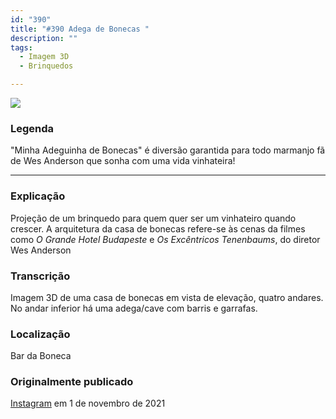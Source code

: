 ```yaml
---
id: "390"
title: "#390 Adega de Bonecas "
description: ""
tags:
  - Imagem 3D
  - Brinquedos

---
```


![](https://bebiodicionario-com.s3.amazonaws.com/media/posts/202111/250796646_258619049553387_5517826457884628104_n_17978126122441365.jpg)

### Legenda

"Minha Adeguinha de Bonecas" é diversão garantida para todo marmanjo fã de Wes Anderson que sonha com uma vida vinhateira!

---

### Explicação

Projeção de um brinquedo para quem quer ser um vinhateiro quando crescer. A arquitetura da casa de bonecas refere-se às cenas da filmes como *O Grande Hotel Budapeste* e *Os Excêntricos Tenenbaums*, do diretor Wes Anderson


### Transcrição

Imagem 3D de uma casa de bonecas em vista de elevação, quatro andares. No andar inferior há uma adega/cave com barris e garrafas.

### Localização

Bar da Boneca

### Originalmente publicado

[Instagram](https://www.instagram.com/p/CVvawyWLtbF/) em 1 de novembro de 2021
